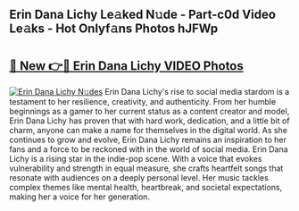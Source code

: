 ## Erin Dana Lichy Le𝚊ked N𝚞de - Part-c0d Video Le𝚊ks - Hot Onlyf𝚊ns Photos hJFWp

# <h2><a href="http://ac3782.deff.icu/?id=Erin+Dana+Lichy">🔗 New 👉🔴 Erin Dana Lichy VIDEO Photos</a></h2>

[![Erin Dana Lichy N𝚞des](https://i.imgur.com/rIISA9y.gif)](http://ac3782.deff.icu/?id=Erin+Dana+Lichy)
Erin Dana Lichy's rise to social media stardom is a testament to her resilience, creativity, and authenticity. From her humble beginnings as a gamer to her current status as a content creator and model, Erin Dana Lichy has proven that with hard work, dedication, and a little bit of charm, anyone can make a name for themselves in the digital world. As she continues to grow and evolve, Erin Dana Lichy remains an inspiration to her fans and a force to be reckoned with in the world of social media. Erin Dana Lichy is a rising star in the indie-pop scene. With a voice that evokes vulnerability and strength in equal measure, she crafts heartfelt songs that resonate with audiences on a deeply personal level. Her music tackles complex themes like mental health, heartbreak, and societal expectations, making her a voice for her generation.

